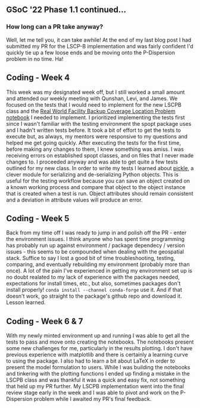 ## GSoC '22 Phase 1.1 continued...

### How long can a PR take anyway?

Well, let me tell you, it can take awhile! At the end of my last blog post I had submitted my PR for the LSCP-B implementation and was fairly confident I'd quickly tie up a few loose ends and be moving onto the P-Dispersion problem in no time. Ha!

## Coding - Week 4

This week was my designated week off, but I still worked a small amount and attended our weekly meeting with Qunshan, Levi, and James. We focused on the tests that I would need to implement for the new LSCPB class and the [Real World Facility Backup Coverage Location Problem notebook](https://github.com/pysal/spopt/blob/main/notebooks/facloc-lscpb-real-world.ipynb) I needed to implement. I prioritized implementing the tests first since I wasn't familiar with the testing environment the spopt package uses and I hadn't written tests before. It took a bit of effort to get the tests to execute but, as always, my mentors were responsive to my questions and helped me get going quickly. After executing the tests for the first time, before making any changes to them, I knew something was amiss. I was receiving errors on established spopt classes, and on files that I never made changes to. I proceeded anyway and was able to get quite a few tests outlined for my new class. In order to write my tests I learned about [pickle](https://docs.python.org/3/library/pickle.html), a clever module for serializing and de-serializing Python objects. This is useful for the testing workflow because you can save an object created on a known working process and compare that object to the object instance that is created when a test is run. Object attributes should remain consistent and a deviation in attribute values will produce an error.

## Coding - Week 5

Back from my time off I was ready to jump in and polish off the PR - enter the environment issues. I think anyone who has spent time programming has probably run up against environment / package dependecy / version issues - this seems to be compounded when dealing with the geospatial stack. Suffice to say I lost a good bit of time troubleshooting, testing, comparing, and eventually rebuilding my environment (probably more than once). A lot of the pain I've experienced in getting my environment set up is no doubt realated to my lack of experience with the packages needed, expectations for install times, etc., but also, sometimes packages don't install properly! `conda install --channel conda-forge` use it. And if that doesn't work, go straight to the package's github repo and download it. Lesson learned.

## Coding - Week 6 & 7
With my newly minted environment up and running I was able to get all the tests to pass and move onto creating the notebooks. The notebooks present some new challenges for me, particularly in the results plotting. I don't have previous experience with matplotlib and there is certainly a learning curve to using the package. I also had to learn a bit about LaTeX in order to present the model formulation to users. While I was building the notebooks and tinkering with the plotting functions I ended up finding a mistake in the LSCPB class and was thankful it was a quick and easy fix, not something that held up my PR further. My LSCPB implementation went into the final review stage early in the week and I was able to pivot and work on the P-Dispersion problem while I awaited my PR's final feedback.
